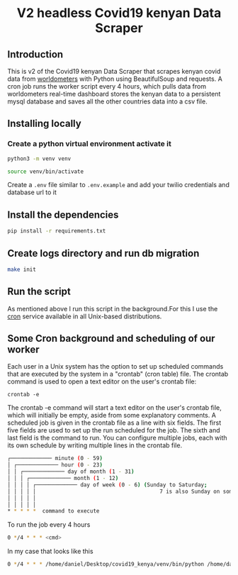 <center>
<h1><b>V2 headless Covid19 kenyan Data Scraper</b></h1>
</center>

## Introduction
This is v2 of the Covid19 kenyan Data Scraper that scrapes kenyan covid data from [worldometers](https://www.worldometers.info/coronavirus/) with Python using BeautifulSoup and requests. A cron job runs the worker script every 4 hours, which pulls data from worldometers real-time dashboard stores the kenyan data to a persistent mysql database and saves all the other countries data into a csv file.

## Installing locally
### Create a python virtual environment activate it
```bash
python3 -m venv venv
```
```bash
source venv/bin/activate
```
Create a `.env` file similar to `.env.example` and add your twilio credentials and database url to it

## Install the dependencies
```bash
pip install -r requirements.txt
```

## Create logs directory and run db migration
```bash
make init
```

## Run the script
As mentioned above I run this script in the background.For this I use the [cron](https://en.wikipedia.org/wiki/Cron) service available in all Unix-based distributions.
## Some Cron background and scheduling of our worker
Each user in a Unix system has the option to set up scheduled commands that are executed by the system in a "crontab" (cron table) file. The crontab command is used to open a text editor on the user's crontab file:
```bashhttps://www.worldometers.info/coronavirus/
crontab -e
```
The crontab -e command will start a text editor on the user's crontab file, which will initially be empty, aside from some explanatory comments. A scheduled job is given in the crontab file as a line with six fields. The first five fields are used to set up the run scheduled for the job. The sixth and last field is the command to run. You can configure multiple jobs, each with its own schedule by writing multiple lines in the crontab file.
```bash
┌───────────── minute (0 - 59)
│ ┌───────────── hour (0 - 23) 
│ │ ┌───────────── day of month (1 - 31)
│ │ │ ┌───────────── month (1 - 12)
│ │ │ │ ┌───────────── day of week (0 - 6) (Sunday to Saturday;
│ │ │ │ │                                       7 is also Sunday on some systems)
│ │ │ │ │
│ │ │ │ │
* * * * *  command to execute
```

To run the job every 4 hours
```bash
0 */4 * * * <cmd>
```
In my case that looks like this
```bash
0 */4 * * * /home/daniel/Desktop/covid19_kenya/venv/bin/python /home/daniel/Desktop/covid19_kenya/scraper/new_scraper/worker.py
```
